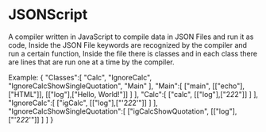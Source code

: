 # JSONScript
A compiler written in JavaScript to compile data in JSON Files and run it as code,
Inside the JSON File keywords are recognized by the compiler and run a certain function,
Inside the file there is classes and in each class there are lines that are run one at a time by the compiler.

Example:
{
    "Classes":[
        "Calc",
        "IgnoreCalc",
        "IgnoreCalcShowSingleQuotation",
        "Main"
    ],
    "Main":[
        ["main",
            [["echo"],["HTML"]],
            [["log"],["Hello, World!"]]
        ]
    ],
    "Calc":[
        ["calc",
            [["log"],["2*2*2"]]
        ]
    ],
    "IgnoreCalc":[
        ["igCalc",
            [["log"],["'2*2*2'"]]
        ]
    ],
    "IgnoreCalcShowSingleQuotation":[
        ["igCalcShowQuotation",
            [["log"],["<esc>'2*2*2<esc>'"]]
        ]
    ]
}
